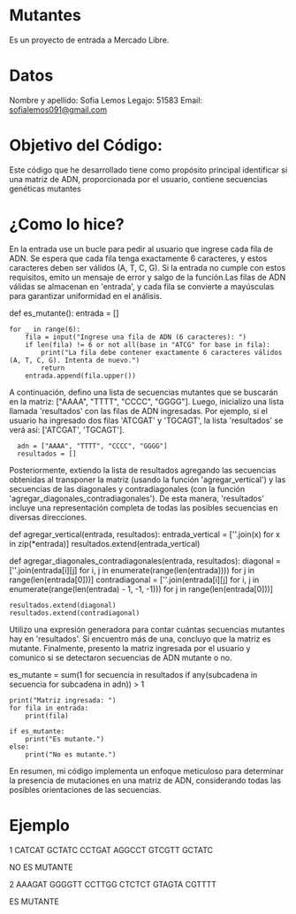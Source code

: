 # Mutantes
Es un proyecto de entrada a Mercado Libre.

# Datos
Nombre y apellido: Sofia Lemos
Legajo: 51583
Email: sofialemos091@gmail.com

# Objetivo del Código:
Este código que he desarrollado tiene como propósito principal identificar si una matriz de ADN, proporcionada por el usuario, contiene secuencias genéticas mutantes

# ¿Como lo hice?

En la entrada use un bucle para pedir al usuario que ingrese cada fila de ADN. Se espera que cada fila tenga exactamente 6 caracteres, y estos caracteres deben ser válidos (A, T, C, G). Si la entrada no cumple con estos requisitos, emito un mensaje de error y salgo de la función.Las filas de ADN válidas se almacenan en 'entrada', y cada fila se convierte a mayúsculas para garantizar uniformidad en el análisis.

def es_mutante():
    entrada = []

    for _ in range(6):
        fila = input("Ingrese una fila de ADN (6 caracteres): ")
        if len(fila) != 6 or not all(base in "ATCG" for base in fila):
            print("La fila debe contener exactamente 6 caracteres válidos (A, T, C, G). Intenta de nuevo.")
            return
        entrada.append(fila.upper())
        
A continuación, defino una lista de secuencias mutantes que se buscarán en la matriz: ["AAAA", "TTTT", "CCCC", "GGGG"]. Luego, inicializo una lista llamada 'resultados' con las filas de ADN ingresadas. Por ejemplo, si el usuario ha ingresado dos filas 'ATCGAT' y 'TGCAGT', la lista 'resultados' se verá así: ['ATCGAT', 'TGCAGT'].

      adn = ["AAAA", "TTTT", "CCCC", "GGGG"]
      resultados = []

Posteriormente, extiendo la lista de resultados agregando las secuencias obtenidas al transponer la matriz (usando la función 'agregar_vertical') y las secuencias de las diagonales y contradiagonales (con la función 'agregar_diagonales_contradiagonales'). 
 De esta manera, 'resultados' incluye una representación completa de todas las posibles secuencias en diversas direcciones.


def agregar_vertical(entrada, resultados):
    entrada_vertical = [''.join(x) for x in zip(*entrada)]
    resultados.extend(entrada_vertical)
    
def agregar_diagonales_contradiagonales(entrada, resultados):
    diagonal = [''.join(entrada[i][j] for i, j in enumerate(range(len(entrada))))
                for j in range(len(entrada[0]))]
    contradiagonal = [''.join(entrada[i][j] for i, j in enumerate(range(len(entrada) - 1, -1, -1)))
                for j in range(len(entrada[0]))]
                
    resultados.extend(diagonal)
    resultados.extend(contradiagonal)


Utilizo una expresión generadora para contar cuántas secuencias mutantes hay en 'resultados'. Si encuentro más de una, concluyo que la matriz es mutante. Finalmente, presento la matriz ingresada por el usuario y comunico si se detectaron secuencias de ADN mutante o no.
   
   es_mutante = sum(1 for secuencia in resultados if any(subcadena in secuencia for subcadena in adn)) > 1

    print("Matriz ingresada: ")
    for fila in entrada:
        print(fila)

    if es_mutante:
        print("Es mutante.")
    else:
        print("No es mutante.")
        

En resumen, mi código implementa un enfoque meticuloso para determinar la presencia de mutaciones en una matriz de ADN, considerando todas las posibles orientaciones de las secuencias.

# Ejemplo
1 CATCAT
  GCTATC
  CCTGAT
  AGGCCT
  GTCGTT
  GCTATC

NO ES MUTANTE

2 AAAGAT
  GGGGTT
  CCTTGG
  CTCTCT
  GTAGTA
  CGTTTT

ES MUTANTE



